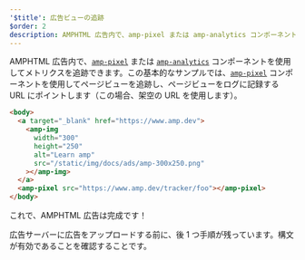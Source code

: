 ```yaml
---
'$title': 広告ビューの追跡
$order: 2
description: AMPHTML 広告内で、amp-pixel または amp-analytics コンポーネントを使用してメトリクスを追跡できます。この基本的なサンプルでは、ページビューを追跡する機能を追加します
---
```


AMPHTML 広告内で、[`amp-pixel`](../../../../documentation/components/reference/amp-pixel.md) または [`amp-analytics`](../../../../documentation/components/reference/amp-analytics.md) コンポーネントを使用してメトリクスを追跡できます。この基本的なサンプルでは、[`amp-pixel`](../../../../documentation/components/reference/amp-pixel.md) コンポーネントを使用してページビューを追跡し、ページビューをログに記録する URL にポイントします（この場合、架空の URL を使用します）。

```html
<body>
  <a target="_blank" href="https://www.amp.dev">
    <amp-img
      width="300"
      height="250"
      alt="Learn amp"
      src="/static/img/docs/ads/amp-300x250.png"
    ></amp-img>
  </a>
  <amp-pixel src="https://www.amp.dev/tracker/foo"></amp-pixel>
</body>
```

これで、AMPHTML 広告は完成です！

広告サーバーに広告をアップロードする前に、後 1 つ手順が残っています。構文が有効であることを確認することです。

